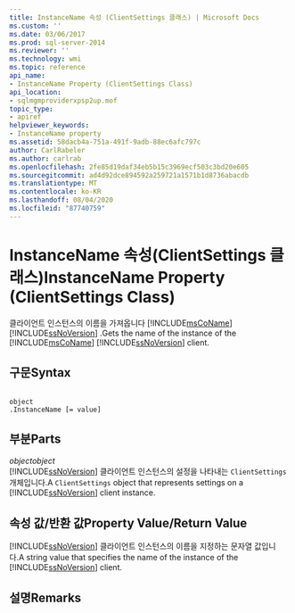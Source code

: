 ```yaml
---
title: InstanceName 속성 (ClientSettings 클래스) | Microsoft Docs
ms.custom: ''
ms.date: 03/06/2017
ms.prod: sql-server-2014
ms.reviewer: ''
ms.technology: wmi
ms.topic: reference
api_name:
- InstanceName Property (ClientSettings Class)
api_location:
- sqlmgmproviderxpsp2up.mof
topic_type:
- apiref
helpviewer_keywords:
- InstanceName property
ms.assetid: 58dacb4a-751a-491f-9adb-88ec6afc797c
author: CarlRabeler
ms.author: carlrab
ms.openlocfilehash: 2fe85d19daf34eb5b15c3969ecf503c3bd20e605
ms.sourcegitcommit: ad4d92dce894592a259721a1571b1d8736abacdb
ms.translationtype: MT
ms.contentlocale: ko-KR
ms.lasthandoff: 08/04/2020
ms.locfileid: "87740759"
---
```

# <a name="instancename-property-clientsettings-class"></a><span data-ttu-id="b846a-102">InstanceName 속성(ClientSettings 클래스)</span><span class="sxs-lookup"><span data-stu-id="b846a-102">InstanceName Property (ClientSettings Class)</span></span>
  <span data-ttu-id="b846a-103">클라이언트 인스턴스의 이름을 가져옵니다 [!INCLUDE[msCoName](../../includes/msconame-md.md)] [!INCLUDE[ssNoVersion](../../includes/ssnoversion-md.md)] .</span><span class="sxs-lookup"><span data-stu-id="b846a-103">Gets the name of the instance of the [!INCLUDE[msCoName](../../includes/msconame-md.md)] [!INCLUDE[ssNoVersion](../../includes/ssnoversion-md.md)] client.</span></span>  
  
## <a name="syntax"></a><span data-ttu-id="b846a-104">구문</span><span class="sxs-lookup"><span data-stu-id="b846a-104">Syntax</span></span>  
  
```  
  
object  
.InstanceName [= value]  
```  
  
## <a name="parts"></a><span data-ttu-id="b846a-105">부분</span><span class="sxs-lookup"><span data-stu-id="b846a-105">Parts</span></span>  
 <span data-ttu-id="b846a-106">*object*</span><span class="sxs-lookup"><span data-stu-id="b846a-106">*object*</span></span>  
 <span data-ttu-id="b846a-107">[!INCLUDE[ssNoVersion](../../includes/ssnoversion-md.md)] 클라이언트 인스턴스의 설정을 나타내는 `ClientSettings` 개체입니다.</span><span class="sxs-lookup"><span data-stu-id="b846a-107">A `ClientSettings` object that represents settings on a [!INCLUDE[ssNoVersion](../../includes/ssnoversion-md.md)] client instance.</span></span>  
  
## <a name="property-valuereturn-value"></a><span data-ttu-id="b846a-108">속성 값/반환 값</span><span class="sxs-lookup"><span data-stu-id="b846a-108">Property Value/Return Value</span></span>  
 <span data-ttu-id="b846a-109">[!INCLUDE[ssNoVersion](../../includes/ssnoversion-md.md)] 클라이언트 인스턴스의 이름을 지정하는 문자열 값입니다.</span><span class="sxs-lookup"><span data-stu-id="b846a-109">A string value that specifies the name of the instance of the [!INCLUDE[ssNoVersion](../../includes/ssnoversion-md.md)] client.</span></span>  
  
## <a name="remarks"></a><span data-ttu-id="b846a-110">설명</span><span class="sxs-lookup"><span data-stu-id="b846a-110">Remarks</span></span>  
  
